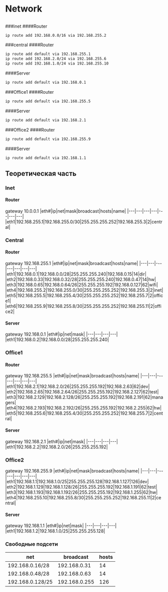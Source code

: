 # Network
##
###inet
####Router
```bash
ip route add 192.168.0.0/16 via 192.168.255.2
```
###central
####Router
```bash
ip route add default via 192.168.255.1
ip route add 192.168.2.0/24 via 192.168.255.6
ip route add 192.168.1.0/24 via 192.168.255.10
```
####Server
```bash
ip route add default via 192.168.0.1
```
###Office1
####Router
```bash
ip route add default via 192.168.255.5
```
####Server
```bash
ip route add default via 192.168.2.1
```
###Office2
####Router
```bash
ip route add default via 192.168.255.9
```
####Server
```bash
ip route add default via 192.168.1.1
```

## Теоретическая часть
### Inet
#### Router
gateway 10.0.0.1
|eth#|ip|net|mask|broadcast|hosts|name|
|---|---|---|---|---|---|---|
|eth1|192.168.255.1|192.168.255.0/30|255.255.255.252|192.168.255.3|2|central|
### Central
#### Router
gateway 192.168.255.1
|eth#|ip|net|mask|broadcast|hosts|name|
|---|---|---|---|---|---|---|
|eth1|192.168.0.1|192.168.0.0/28|255.255.255.240|192.168.0.15|14|dir|
|eth2|192.168.0.33|192.168.0.32/28|255.255.255.240|192.168.0.47|14|hw|
|eth3|192.168.0.65|192.168.0.64/26|255.255.255.192|192.168.0.127|62|wifi|
|eth4|192.168.255.2|192.168.255.0/30|255.255.255.252|192.168.255.3|2|inet|
|eth5|192.168.255.5|192.168.255.4/30|255.255.255.252|192.168.255.7|2|office1|
|eth6|192.168.255.9|192.168.255.8/30|255.255.255.252|192.168.255.11|2|office2|
#### Server
gateway 192.168.0.1
|eth#|ip|net|mask|
|---|---|---|---|
|eth1|192.168.0.2|192.168.0.0/28|255.255.255.240|
### Office1
#### Router
gateway 192.168.255.5
|eth#|ip|net|mask|broadcast|hosts|name|
|---|---|---|---|---|---|---|
|eth1|192.168.2.1|192.168.2.0/26|255.255.255.192|192.168.2.63|62|dev|
|eth2|192.168.2.65|192.168.2.64/26|255.255.255.192|192.168.2.127|62|test|
|eth3|192.168.2.129|192.168.2.128/26|255.255.255.192|192.168.2.191|62|managers|
|eth4|192.168.2.193|192.168.2.192/26|255.255.255.192|192.168.2.255|62|hw|
|eth5|192.168.255.6|192.168.255.4/30|255.255.255.252|192.168.255.7|2|central|
#### Server
gateway 192.168.2.1
|eth#|ip|net|mask|
|---|---|---|---|
|eth1|192.168.2.2|192.168.2.0/26|255.255.255.192|
### Office2
gateway 192.168.255.9
|eth#|ip|net|mask|broadcast|hosts|name|
|---|---|---|---|---|---|---|
|eth1|192.168.1.1|192.168.1.0/25|255.255.255.128|192.168.1.127|126|dev|
|eth2|192.168.1.129|192.168.1.128/26|255.255.255.192|192.168.1.191|62|test|
|eth3|192.168.1.193|192.168.1.192/26|255.255.255.192|192.168.1.255|62|hw|
|eth4|192.168.255.10|192.168.255.8/30|255.255.255.252|192.168.255.11|2|central|
#### Server
gateway 192.168.1.1
|eth#|ip|net|mask|
|---|---|---|---|
|eth1|192.168.1.2|192.168.1.0/25|255.255.255.128|
### Свободные подсети
|net|broadcast|hosts|
|---|---|---|
|192.168.0.16/28|192.168.0.31|14|
|192.168.0.48/28|192.168.0.63|14|
|192.168.0.128/25|192.168.0.255|126|

